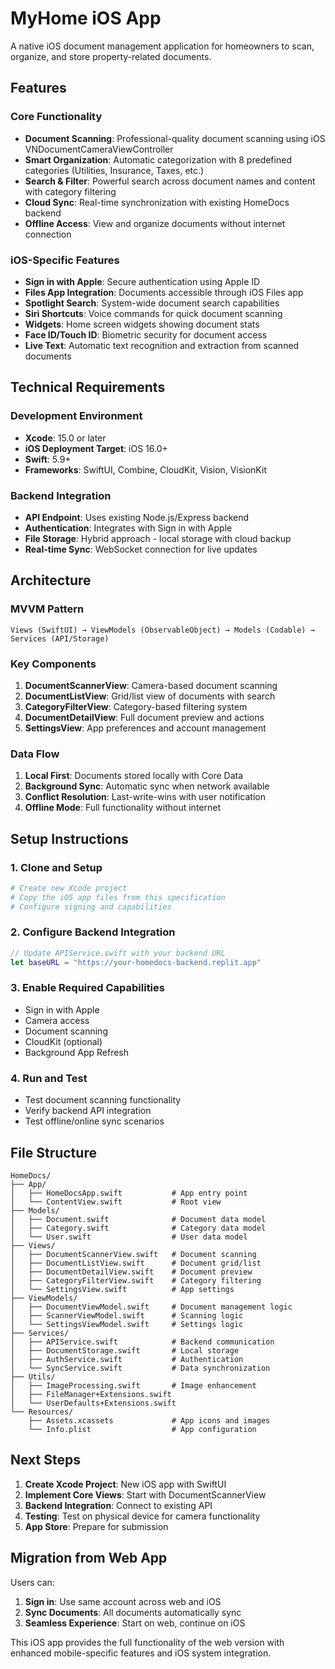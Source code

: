 # MyHome iOS App

A native iOS document management application for homeowners to scan, organize, and store property-related documents.

## Features

### Core Functionality
- **Document Scanning**: Professional-quality document scanning using iOS VNDocumentCameraViewController
- **Smart Organization**: Automatic categorization with 8 predefined categories (Utilities, Insurance, Taxes, etc.)
- **Search & Filter**: Powerful search across document names and content with category filtering
- **Cloud Sync**: Real-time synchronization with existing HomeDocs backend
- **Offline Access**: View and organize documents without internet connection

### iOS-Specific Features
- **Sign in with Apple**: Secure authentication using Apple ID
- **Files App Integration**: Documents accessible through iOS Files app
- **Spotlight Search**: System-wide document search capabilities
- **Siri Shortcuts**: Voice commands for quick document scanning
- **Widgets**: Home screen widgets showing document stats
- **Face ID/Touch ID**: Biometric security for document access
- **Live Text**: Automatic text recognition and extraction from scanned documents

## Technical Requirements

### Development Environment
- **Xcode**: 15.0 or later
- **iOS Deployment Target**: iOS 16.0+
- **Swift**: 5.9+
- **Frameworks**: SwiftUI, Combine, CloudKit, Vision, VisionKit

### Backend Integration
- **API Endpoint**: Uses existing Node.js/Express backend
- **Authentication**: Integrates with Sign in with Apple
- **File Storage**: Hybrid approach - local storage with cloud backup
- **Real-time Sync**: WebSocket connection for live updates

## Architecture

### MVVM Pattern
```
Views (SwiftUI) → ViewModels (ObservableObject) → Models (Codable) → Services (API/Storage)
```

### Key Components
1. **DocumentScannerView**: Camera-based document scanning
2. **DocumentListView**: Grid/list view of documents with search
3. **CategoryFilterView**: Category-based filtering system
4. **DocumentDetailView**: Full document preview and actions
5. **SettingsView**: App preferences and account management

### Data Flow
1. **Local First**: Documents stored locally with Core Data
2. **Background Sync**: Automatic sync when network available
3. **Conflict Resolution**: Last-write-wins with user notification
4. **Offline Mode**: Full functionality without internet

## Setup Instructions

### 1. Clone and Setup
```bash
# Create new Xcode project
# Copy the iOS app files from this specification
# Configure signing and capabilities
```

### 2. Configure Backend Integration
```swift
// Update APIService.swift with your backend URL
let baseURL = "https://your-homedocs-backend.replit.app"
```

### 3. Enable Required Capabilities
- Sign in with Apple
- Camera access
- Document scanning
- CloudKit (optional)
- Background App Refresh

### 4. Run and Test
- Test document scanning functionality
- Verify backend API integration
- Test offline/online sync scenarios

## File Structure

```
HomeDocs/
├── App/
│   ├── HomeDocsApp.swift           # App entry point
│   └── ContentView.swift           # Root view
├── Models/
│   ├── Document.swift              # Document data model
│   ├── Category.swift              # Category data model
│   └── User.swift                  # User data model
├── Views/
│   ├── DocumentScannerView.swift   # Document scanning
│   ├── DocumentListView.swift      # Document grid/list
│   ├── DocumentDetailView.swift    # Document preview
│   ├── CategoryFilterView.swift    # Category filtering
│   └── SettingsView.swift          # App settings
├── ViewModels/
│   ├── DocumentViewModel.swift     # Document management logic
│   ├── ScannerViewModel.swift      # Scanning logic
│   └── SettingsViewModel.swift     # Settings logic
├── Services/
│   ├── APIService.swift            # Backend communication
│   ├── DocumentStorage.swift       # Local storage
│   ├── AuthService.swift           # Authentication
│   └── SyncService.swift           # Data synchronization
├── Utils/
│   ├── ImageProcessing.swift       # Image enhancement
│   ├── FileManager+Extensions.swift
│   └── UserDefaults+Extensions.swift
└── Resources/
    ├── Assets.xcassets             # App icons and images
    └── Info.plist                  # App configuration
```

## Next Steps

1. **Create Xcode Project**: New iOS app with SwiftUI
2. **Implement Core Views**: Start with DocumentScannerView
3. **Backend Integration**: Connect to existing API
4. **Testing**: Test on physical device for camera functionality
5. **App Store**: Prepare for submission

## Migration from Web App

Users can:
1. **Sign in**: Use same account across web and iOS
2. **Sync Documents**: All documents automatically sync
3. **Seamless Experience**: Start on web, continue on iOS

This iOS app provides the full functionality of the web version with enhanced mobile-specific features and iOS system integration.